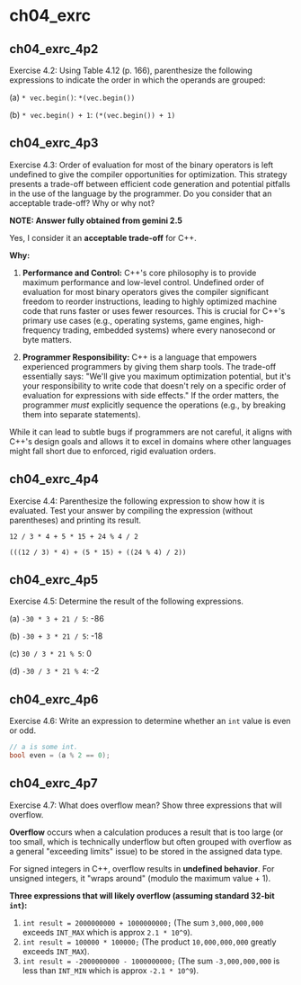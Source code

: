# ch04_exrc

## ch04_exrc_4p2

Exercise 4.2: Using Table 4.12 (p. 166), parenthesize the following expressions to indicate the order in which the operands are grouped:

(a) `* vec.begin()`: `*(vec.begin())`

(b) `* vec.begin() + 1`: `(*(vec.begin()) + 1)`

## ch04_exrc_4p3

Exercise 4.3: Order of evaluation for most of the binary operators is left undefined to give the compiler opportunities for optimization. This strategy presents a trade-off between efficient code generation and potential pitfalls in the use of the language by the programmer. Do you consider that an acceptable trade-off? Why or why not?

**NOTE: Answer fully obtained from gemini 2.5**

Yes, I consider it an **acceptable trade-off** for C++.

**Why:**

1.  **Performance and Control:** C++'s core philosophy is to provide maximum performance and low-level control. Undefined order of evaluation for most binary operators gives the compiler significant freedom to reorder instructions, leading to highly optimized machine code that runs faster or uses fewer resources. This is crucial for C++'s primary use cases (e.g., operating systems, game engines, high-frequency trading, embedded systems) where every nanosecond or byte matters.

2.  **Programmer Responsibility:** C++ is a language that empowers experienced programmers by giving them sharp tools. The trade-off essentially says: "We'll give you maximum optimization potential, but it's your responsibility to write code that doesn't rely on a specific order of evaluation for expressions with side effects." If the order matters, the programmer *must* explicitly sequence the operations (e.g., by breaking them into separate statements).

While it can lead to subtle bugs if programmers are not careful, it aligns with C++'s design goals and allows it to excel in domains where other languages might fall short due to enforced, rigid evaluation orders.

## ch04_exrc_4p4

Exercise 4.4: Parenthesize the following expression to show how it is evaluated. Test your answer by compiling the expression (without parentheses) and printing its result.

`12 / 3 * 4 + 5 * 15 + 24 % 4 / 2`

`(((12 / 3) * 4) + (5 * 15) + ((24 % 4) / 2))`

## ch04_exrc_4p5

Exercise 4.5: Determine the result of the following expressions.

(a) `-30 * 3 + 21 / 5`: -86

(b) `-30 + 3 * 21 / 5`: -18

(c) `30 / 3 * 21 % 5`: 0

(d) `-30 / 3 * 21 % 4`: -2

## ch04_exrc_4p6

Exercise 4.6: Write an expression to determine whether an `int` value is even or odd.

```cpp
// a is some int.
bool even = (a % 2 == 0);
```

## ch04_exrc_4p7

Exercise 4.7: What does overflow mean? Show three expressions that will overflow.

**Overflow** occurs when a calculation produces a result that is too large (or too small, which is technically underflow but often grouped with overflow as a general "exceeding limits" issue) to be stored in the assigned data type.

For signed integers in C++, overflow results in **undefined behavior**. For unsigned integers, it "wraps around" (modulo the maximum value + 1).

**Three expressions that will likely overflow (assuming standard 32-bit `int`):**

1.  `int result = 2000000000 + 1000000000;` (The sum `3,000,000,000` exceeds `INT_MAX` which is approx `2.1 * 10^9`).
2.  `int result = 100000 * 100000;` (The product `10,000,000,000` greatly exceeds `INT_MAX`).
3.  `int result = -2000000000 - 1000000000;` (The sum `-3,000,000,000` is less than `INT_MIN` which is approx `-2.1 * 10^9`).